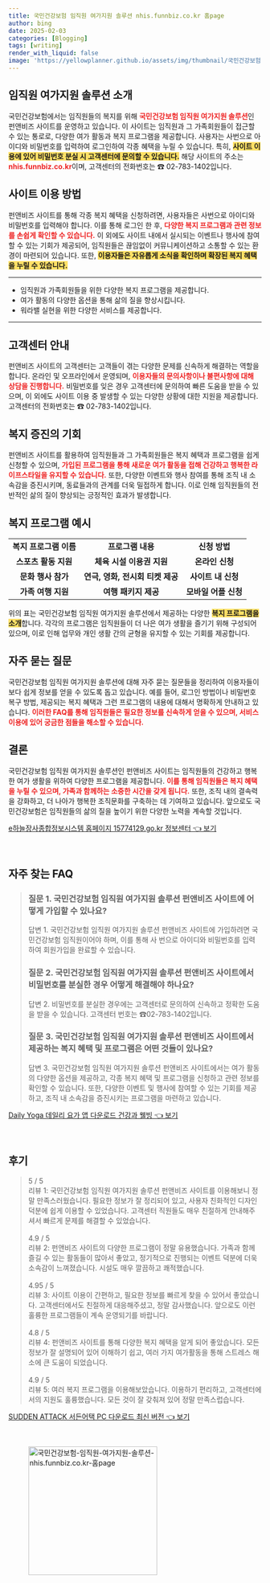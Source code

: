 ```yaml
---
title: 국민건강보험 임직원 여가지원 솔루션 nhis.funnbiz.co.kr 홈page
author: bing
date: 2025-02-03
categories: [Blogging]
tags: [writing]
render_with_liquid: false
image: 'https://yellowplanner.github.io/assets/img/thumbnail/국민건강보험-임직원-여가지원-솔루션-nhis.funnbiz.co.kr-홈page.webp'
---
```



<h2 id='임직원 여가지원 솔루션 소개'>임직원 여가지원 솔루션 소개</h2>

<p>국민건강보험에서는 임직원들의 복지를 위해 <b><span style="color: #ee2323;">국민건강보험 임직원 여가지원 솔루션</span></b>인 펀앤비즈 사이트를 운영하고 있습니다. 이 사이트는 임직원과 그 가족회원들이 접근할 수 있는 통로로, 다양한 여가 활동과 복지 프로그램을 제공합니다. 사용자는 사번으로 아이디와 비밀번호를 입력하여 로그인하여 각종 혜택을 누릴 수 있습니다. 특히, <b><span style="background-color: #ffe066;">사이트 이용에 있어 비밀번호 분실 시 고객센터에 문의할 수 있습니다.</span></b> 해당 사이트의 주소는 <b><span style="color: #ee2323;">nhis.funnbiz.co.kr</span></b>이며, 고객센터의 전화번호는 ☎ 02-783-1402입니다.</p>

<h2 id='사이트 이용 방법'>사이트 이용 방법</h2>

<p>펀앤비즈 사이트를 통해 각종 복지 혜택을 신청하려면, 사용자들은 사번으로 아이디와 비밀번호를 입력해야 합니다. 이를 통해 로그인 한 후, <b><span style="color: #ee2323;">다양한 복지 프로그램과 관련 정보를 손쉽게 확인할 수 있습니다.</span></b> 이 외에도 사이트 내에서 실시되는 이벤트나 행사에 참여할 수 있는 기회가 제공되어, 임직원들은 끊임없이 커뮤니케이션하고 소통할 수 있는 환경이 마련되어 있습니다. 또한, <b><span style="background-color: #ffe066;">이용자들은 자유롭게 소식을 확인하며 확장된 복지 혜택을 누릴 수 있습니다.</span></b></p>

<hr />

<ul>
    <li>임직원과 가족회원들을 위한 다양한 복지 프로그램을 제공합니다.</li>
    <li>여가 활동의 다양한 옵션을 통해 삶의 질을 향상시킵니다.</li>
    <li>워라밸 실현을 위한 다양한 서비스를 제공합니다.</li>
</ul>

<hr />

<h2 id='고객센터 안내'>고객센터 안내</h2>

<p>펀앤비즈 사이트의 고객센터는 고객들이 겪는 다양한 문제를 신속하게 해결하는 역할을 합니다. 온라인 및 오프라인에서 운영되며, <b><span style="color: #ee2323;">이용자들의 문의사항이나 불편사항에 대해 상담을 진행합니다.</span></b> 비밀번호를 잊은 경우 고객센터에 문의하여 빠른 도움을 받을 수 있으며, 이 외에도 사이트 이용 중 발생할 수 있는 다양한 상황에 대한 지원을 제공합니다. 고객센터의 전화번호는 ☎ 02-783-1402입니다.</p>

<h2 id='복지 증진의 기회'>복지 증진의 기회</h2>

<p>펀앤비즈 사이트를 활용하여 임직원들과 그 가족회원들은 복지 혜택과 프로그램을 쉽게 신청할 수 있으며, <b><span style="color: #ee2323;">가입된 프로그램을 통해 새로운 여가 활동을 접해 건강하고 행복한 라이프스타일을 유지할 수 있습니다.</span></b> 또한, 다양한 이벤트와 행사 참여를 통해 조직 내 소속감을 증진시키며, 동료들과의 관계를 더욱 밀접하게 합니다. 이로 인해 임직원들의 전반적인 삶의 질이 향상되는 긍정적인 효과가 발생합니다.</p>

<h2 id='복지 프로그램 예시'>복지 프로그램 예시</h2>

<table>
    <tr>
        <td style="text-align: center; height: 17px;"><b>복지 프로그램 이름</b></td>
        <td style="text-align: center; height: 17px;"><b>프로그램 내용</b></td>
        <td style="text-align: center; height: 17px;"><b>신청 방법</b></td>
    </tr>
    <tr>
        <td style="text-align: center; height: 17px;"><b>스포츠 활동 지원</b></td>
        <td style="text-align: center; height: 17px;"><b>체육 시설 이용권 지원</b></td>
        <td style="text-align: center; height: 17px;"><b>온라인 신청</b></td>
    </tr>
    <tr>
        <td style="text-align: center; height: 17px;"><b>문화 행사 참가</b></td>
        <td style="text-align: center; height: 17px;"><b>연극, 영화, 전시회 티켓 제공</b></td>
        <td style="text-align: center; height: 17px;"><b>사이트 내 신청</b></td>
    </tr>
    <tr>
        <td style="text-align: center; height: 17px;"><b>가족 여행 지원</b></td>
        <td style="text-align: center; height: 17px;"><b>여행 패키지 제공</b></td>
        <td style="text-align: center; height: 17px;"><b>모바일 어플 신청</b></td>
    </tr>
</table>

<p>위의 표는 국민건강보험 임직원 여가지원 솔루션에서 제공하는 다양한 <b><span style="background-color: #ffe066;">복지 프로그램을 소개</span></b>합니다. 각각의 프로그램은 임직원들이 더 나은 여가 생활을 즐기기 위해 구성되어 있으며, 이로 인해 업무와 개인 생활 간의 균형을 유지할 수 있는 기회를 제공합니다.</p>

<h2 id='자주 묻는 질문'>자주 묻는 질문</h2>

<p>국민건강보험 임직원 여가지원 솔루션에 대해 자주 묻는 질문들을 정리하여 이용자들이 보다 쉽게 정보를 얻을 수 있도록 돕고 있습니다. 예를 들어, 로그인 방법이나 비밀번호 복구 방법, 제공되는 복지 혜택과 그런 프로그램의 내용에 대해서 명확하게 안내하고 있습니다. <b><span style="color: #ee2323;">이러한 FAQ를 통해 임직원들은 필요한 정보를 신속하게 얻을 수 있으며, 서비스 이용에 있어 궁금한 점들을 해소할 수 있습니다.</span></b></p>

<h2 id='결론'>결론</h2>

<p>국민건강보험 임직원 여가지원 솔루션인 펀앤비즈 사이트는 임직원들의 건강하고 행복한 여가 생활을 위하여 다양한 프로그램을 제공합니다. <b><span style="color: #ee2323;">이를 통해 임직원들은 복지 혜택을 누릴 수 있으며, 가족과 함께하는 소중한 시간을 갖게 됩니다.</span></b> 또한, 조직 내의 결속력을 강화하고, 더 나아가 행복한 조직문화를 구축하는 데 기여하고 있습니다. 앞으로도 국민건강보험은 임직원들의 삶의 질을 높이기 위한 다양한 노력을 계속할 것입니다.</p>


<p><a class="click-button" title="e하늘장사종합정보시스템 홈페이지 15774129.go.kr 정보센터" href="https://yellowplanner.github.io/posts/e%ED%95%98%EB%8A%98%EC%9E%A5%EC%82%AC%EC%A2%85%ED%95%A9%EC%A0%95%EB%B3%B4%EC%8B%9C%EC%8A%A4%ED%85%9C-%ED%99%88%ED%8E%98%EC%9D%B4%EC%A7%80-15774129.go.kr-%EC%A0%95%EB%B3%B4%EC%84%BC%ED%84%B0/" rel="dofollow">e하늘장사종합정보시스템 홈페이지 15774129.go.kr 정보센터 👈 보기</a></p><br>
<h2 id='자주_찾는_FAQ'>자주 찾는 FAQ</h2>
<div itemscope="" itemtype="https://schema.org/FAQPage"> 
<blockquote> 
<div itemscope="" itemprop="mainEntity" itemtype="https://schema.org/Question"> 
<h3 itemprop="name">질문 1. 국민건강보험 임직원 여가지원 솔루션 펀앤비즈 사이트에 어떻게 가입할 수 있나요?</h3> 
<div itemscope="" itemprop="acceptedAnswer" itemtype="https://schema.org/Answer"> 
<span itemprop="text"> 
<p>답변 1. 국민건강보험 임직원 여가지원 솔루션 펀앤비즈 사이트에 가입하려면 국민건강보험 임직원이어야 하며, 이를 통해 사 번으로 아이디와 비밀번호를 입력하여 회원가입을 완료할 수 있습니다.</p> 
</span> 
</div> 
</div> 

<div itemscope="" itemprop="mainEntity" itemtype="https://schema.org/Question"> 
<h3 itemprop="name">질문 2. 국민건강보험 임직원 여가지원 솔루션 펀앤비즈 사이트에서 비밀번호를 분실한 경우 어떻게 해결해야 하나요?</h3> 
<div itemscope="" itemprop="acceptedAnswer" itemtype="https://schema.org/Answer"> 
<span itemprop="text"> 
<p>답변 2. 비밀번호를 분실한 경우에는 고객센터로 문의하여 신속하고 정확한 도움을 받을 수 있습니다. 고객센터 번호는 ☎02-783-1402입니다.</p> 
</span> 
</div> 
</div> 

<div itemscope="" itemprop="mainEntity" itemtype="https://schema.org/Question"> 
<h3 itemprop="name">질문 3. 국민건강보험 임직원 여가지원 솔루션 펀앤비즈 사이트에서 제공하는 복지 혜택 및 프로그램은 어떤 것들이 있나요?</h3> 
<div itemscope="" itemprop="acceptedAnswer" itemtype="https://schema.org/Answer"> 
<span itemprop="text"> 
<p>답변 3. 국민건강보험 임직원 여가지원 솔루션 펀앤비즈 사이트에서는 여가 활동의 다양한 옵션을 제공하고, 각종 복지 혜택 및 프로그램을 신청하고 관련 정보를 확인할 수 있습니다. 또한, 다양한 이벤트 및 행사에 참여할 수 있는 기회를 제공하고, 조직 내 소속감을 증진시키는 프로그램을 마련하고 있습니다.</p> 
</span> 
</div> 
</div> 

</blockquote> 
</div>
<p><a class="click-button" title="Daily Yoga 데일리 요가 앱 다운로드 건강과 웰빙" href="https://yellowplanner.github.io/posts/Daily-Yoga-%EB%8D%B0%EC%9D%BC%EB%A6%AC-%EC%9A%94%EA%B0%80-%EC%95%B1-%EB%8B%A4%EC%9A%B4%EB%A1%9C%EB%93%9C-%EA%B1%B4%EA%B0%95%EA%B3%BC-%EC%9B%B0%EB%B9%99/" rel="dofollow">Daily Yoga 데일리 요가 앱 다운로드 건강과 웰빙 👈 보기</a></p><br>
<h2 id='후기'>후기</h2>
<div itemscope itemtype="https://schema.org/Product">
  <blockquote>
  <div itemprop="review" itemscope itemtype="https://schema.org/Review">
      <div itemprop="reviewRating" itemscope itemtype="https://schema.org/Rating"> <span itemprop="ratingValue">5</span> / <span itemprop="bestRating">5</span> </div>
      <span itemprop="reviewBody">리뷰 1: 국민건강보험 임직원 여가지원 솔루션 펀앤비즈 사이트를 이용해보니 정말 만족스러웠습니다. 필요한 정보가 잘 정리되어 있고, 사용자 친화적인 디자인 덕분에 쉽게 이용할 수 있었습니다. 고객센터 직원들도 매우 친절하게 안내해주셔서 빠르게 문제를 해결할 수 있었습니다.</span>
  </div>
  <br>
  <div itemprop="review" itemscope itemtype="https://schema.org/Review">
      <div itemprop="reviewRating" itemscope itemtype="https://schema.org/Rating"> <span itemprop="ratingValue">4.9</span> / <span itemprop="bestRating">5</span> </div>
      <span itemprop="reviewBody">리뷰 2: 펀앤비즈 사이트의 다양한 프로그램이 정말 유용했습니다. 가족과 함께 즐길 수 있는 활동들이 많아서 좋았고, 정기적으로 진행되는 이벤트 덕분에 더욱 소속감이 느껴졌습니다. 시설도 매우 깔끔하고 쾌적했습니다.</span>
  </div>
  <br>
  <div itemprop="review" itemscope itemtype="https://schema.org/Review">
      <div itemprop="reviewRating" itemscope itemtype="https://schema.org/Rating"> <span itemprop="ratingValue">4.95</span> / <span itemprop="bestRating">5</span> </div>
      <span itemprop="reviewBody">리뷰 3: 사이트 이용이 간편하고, 필요한 정보를 빠르게 찾을 수 있어서 좋았습니다. 고객센터에서도 친절하게 대응해주셨고, 정말 감사했습니다. 앞으로도 이런 훌륭한 프로그램들이 계속 운영되기를 바랍니다.</span>
  </div>
  <br>
  <div itemprop="review" itemscope itemtype="https://schema.org/Review">
      <div itemprop="reviewRating" itemscope itemtype="https://schema.org/Rating"> <span itemprop="ratingValue">4.8</span> / <span itemprop="bestRating">5</span> </div>
      <span itemprop="reviewBody">리뷰 4: 펀앤비즈 사이트를 통해 다양한 복지 혜택을 알게 되어 좋았습니다. 모든 정보가 잘 설명되어 있어 이해하기 쉽고, 여러 가지 여가활동을 통해 스트레스 해소에 큰 도움이 되었습니다.</span>
  </div>
  <br>
  <div itemprop="review" itemscope itemtype="https://schema.org/Review">
      <div itemprop="reviewRating" itemscope itemtype="https://schema.org/Rating"> <span itemprop="ratingValue">4.9</span> / <span itemprop="bestRating">5</span> </div>
      <span itemprop="reviewBody">리뷰 5: 여러 복지 프로그램을 이용해보았습니다. 이용하기 편리하고, 고객센터에서의 지원도 훌륭했습니다. 모든 것이 잘 갖춰져 있어 정말 만족스럽습니다.</span>
  </div>
  </blockquote>
</div>
<p><a class="click-button" title="SUDDEN ATTACK 서든어택 PC 다운로드 최신 버전" href="https://yellowplanner.github.io/posts/SUDDEN-ATTACK-%EC%84%9C%EB%93%A0%EC%96%B4%ED%83%9D-PC-%EB%8B%A4%EC%9A%B4%EB%A1%9C%EB%93%9C-%EC%B5%9C%EC%8B%A0-%EB%B2%84%EC%A0%84/" rel="dofollow">SUDDEN ATTACK 서든어택 PC 다운로드 최신 버전 👈 보기</a></p><br>
<figure class="image"><img src="https://yellowplanner.github.io/assets/img/thumbnail/국민건강보험-임직원-여가지원-솔루션-nhis.funnbiz.co.kr-홈page.webp" alt="국민건강보험-임직원-여가지원-솔루션-nhis.funnbiz.co.kr-홈page" width="256" height="256"></figure>